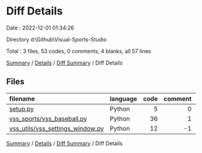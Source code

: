 # Diff Details

Date : 2022-12-01 01:34:26

Directory d:\\Github\\Visual-Sports-Studio

Total : 3 files,  53 codes, 0 comments, 4 blanks, all 57 lines

[Summary](results.md) / [Details](details.md) / [Diff Summary](diff.md) / Diff Details

## Files
| filename | language | code | comment | blank | total |
| :--- | :--- | ---: | ---: | ---: | ---: |
| [setup.py](/setup.py) | Python | 5 | 0 | 0 | 5 |
| [vss_sports/vss_baseball.py](/vss_sports/vss_baseball.py) | Python | 36 | 1 | 4 | 41 |
| [vss_utils/vss_settings_window.py](/vss_utils/vss_settings_window.py) | Python | 12 | -1 | 0 | 11 |

[Summary](results.md) / [Details](details.md) / [Diff Summary](diff.md) / Diff Details
